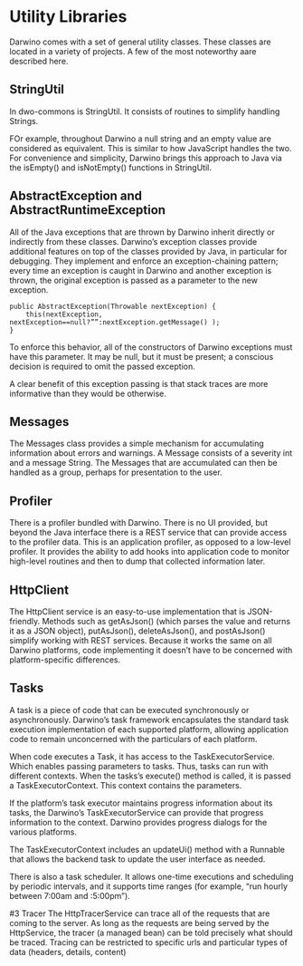 # Utility Libraries

Darwino comes with a set of general utility classes. These classes are located in a variety of projects. A few of the most noteworthy aare described here.

## StringUtil
In dwo-commons is StringUtil. It consists of routines to simplify handling Strings.

FOr example, throughout Darwino a null string and an empty value are considered as equivalent. This is similar to how JavaScript handles the two. For convenience and simplicity, Darwino brings this approach to Java via the isEmpty() and isNotEmpty() functions in StringUtil.

## AbstractException and AbstractRuntimeException 
All of the Java exceptions that are thrown by Darwino inherit directly or indirectly from these classes. Darwino’s exception classes provide additional features on top of the classes provided by Java, in particular for debugging.  They implement and enforce an exception-chaining pattern; every time an exception is caught in Darwino and another exception is thrown, the original exception is passed as a parameter to the new exception.

```
public AbstractException(Throwable nextException) {
	this(nextException, nextException==null?””:nextException.getMessage() );
}
```

To enforce this behavior, all of the constructors of Darwino exceptions must have this parameter. It may be null, but it must be present; a conscious decision is required to omit the passed exception.

A clear benefit of this exception passing is that stack traces are more informative than they would be otherwise.

## Messages
The Messages class provides a simple mechanism for accumulating information about errors and warnings. A Message consists of a severity int and a message String. The Messages that are accumulated can then be handled as a group, perhaps for presentation to the user.

## Profiler
There is a profiler bundled with Darwino. There is no UI provided, but beyond the Java interface there is a REST service that can provide access to the profiler data. This is an application profiler, as opposed to a low-level profiler. It provides the ability to add hooks into application code to monitor high-level routines and then to dump that collected information later. 

## HttpClient
The HttpClient service is an easy-to-use implementation that is JSON-friendly. Methods such as getAsJson() (which parses the value and returns it as a JSON object), putAsJson(), deleteAsJson(), and postAsJson() simplify working with REST services. Because it works the same on all Darwino platforms, code implementing it doesn’t have to be concerned with platform-specific differences.

## Tasks
A task is a piece of code that can be executed synchronously or asynchronously. Darwino’s task framework encapsulates the standard task execution implementation of each supported platform, allowing application code to remain unconcerned with the particulars of each platform.

When code executes a Task, it has access to the TaskExecutorService. Which enables passing parameters to tasks. Thus, tasks can run with different contexts. When the tasks’s execute() method is called, it is passed a TaskExecutorContext. This context contains the parameters.

If the platform’s task executor maintains progress information about its tasks, the Darwino’s TaskExecutorService can provide that progress information to the context. Darwino provides progress dialogs for the various platforms.

The TaskExecutorContext includes an updateUi() method with a Runnable that allows the backend task to update the user interface as needed.

There is also a task scheduler. It allows one-time executions and scheduling by periodic intervals, and it supports time ranges (for example, “run hourly between 7:00am and :5:00pm”).

#3 Tracer
The HttpTracerService can trace all of the requests that are coming to the server. As long as the requests are being served by the HttpService, the tracer (a managed bean) can be told precisely what should be traced. Tracing can be restricted to specific urls and particular types of data (headers, details, content)

